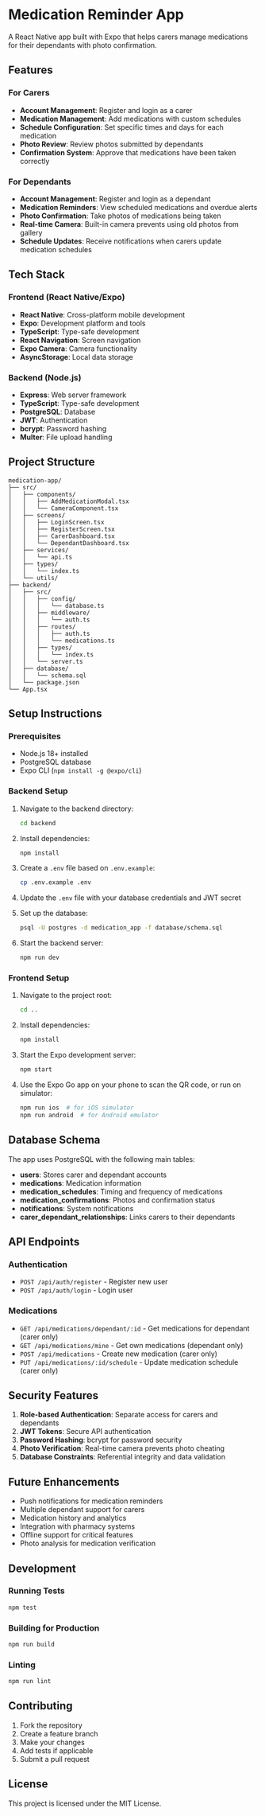 # Medication Reminder App

A React Native app built with Expo that helps carers manage medications for their dependants with photo confirmation.

## Features

### For Carers
- **Account Management**: Register and login as a carer
- **Medication Management**: Add medications with custom schedules
- **Schedule Configuration**: Set specific times and days for each medication
- **Photo Review**: Review photos submitted by dependants
- **Confirmation System**: Approve that medications have been taken correctly

### For Dependants
- **Account Management**: Register and login as a dependant
- **Medication Reminders**: View scheduled medications and overdue alerts
- **Photo Confirmation**: Take photos of medications being taken
- **Real-time Camera**: Built-in camera prevents using old photos from gallery
- **Schedule Updates**: Receive notifications when carers update medication schedules

## Tech Stack

### Frontend (React Native/Expo)
- **React Native**: Cross-platform mobile development
- **Expo**: Development platform and tools
- **TypeScript**: Type-safe development
- **React Navigation**: Screen navigation
- **Expo Camera**: Camera functionality
- **AsyncStorage**: Local data storage

### Backend (Node.js)
- **Express**: Web server framework
- **TypeScript**: Type-safe development
- **PostgreSQL**: Database
- **JWT**: Authentication
- **bcrypt**: Password hashing
- **Multer**: File upload handling

## Project Structure

```
medication-app/
├── src/
│   ├── components/
│   │   ├── AddMedicationModal.tsx
│   │   └── CameraComponent.tsx
│   ├── screens/
│   │   ├── LoginScreen.tsx
│   │   ├── RegisterScreen.tsx
│   │   ├── CarerDashboard.tsx
│   │   └── DependantDashboard.tsx
│   ├── services/
│   │   └── api.ts
│   ├── types/
│   │   └── index.ts
│   └── utils/
├── backend/
│   ├── src/
│   │   ├── config/
│   │   │   └── database.ts
│   │   ├── middleware/
│   │   │   └── auth.ts
│   │   ├── routes/
│   │   │   ├── auth.ts
│   │   │   └── medications.ts
│   │   ├── types/
│   │   │   └── index.ts
│   │   └── server.ts
│   ├── database/
│   │   └── schema.sql
│   └── package.json
└── App.tsx
```

## Setup Instructions

### Prerequisites
- Node.js 18+ installed
- PostgreSQL database
- Expo CLI (`npm install -g @expo/cli`)

### Backend Setup
1. Navigate to the backend directory:
   ```bash
   cd backend
   ```

2. Install dependencies:
   ```bash
   npm install
   ```

3. Create a `.env` file based on `.env.example`:
   ```bash
   cp .env.example .env
   ```

4. Update the `.env` file with your database credentials and JWT secret

5. Set up the database:
   ```bash
   psql -U postgres -d medication_app -f database/schema.sql
   ```

6. Start the backend server:
   ```bash
   npm run dev
   ```

### Frontend Setup
1. Navigate to the project root:
   ```bash
   cd ..
   ```

2. Install dependencies:
   ```bash
   npm install
   ```

3. Start the Expo development server:
   ```bash
   npm start
   ```

4. Use the Expo Go app on your phone to scan the QR code, or run on simulator:
   ```bash
   npm run ios  # for iOS simulator
   npm run android  # for Android emulator
   ```

## Database Schema

The app uses PostgreSQL with the following main tables:

- **users**: Stores carer and dependant accounts
- **medications**: Medication information
- **medication_schedules**: Timing and frequency of medications
- **medication_confirmations**: Photos and confirmation status
- **notifications**: System notifications
- **carer_dependant_relationships**: Links carers to their dependants

## API Endpoints

### Authentication
- `POST /api/auth/register` - Register new user
- `POST /api/auth/login` - Login user

### Medications
- `GET /api/medications/dependant/:id` - Get medications for dependant (carer only)
- `GET /api/medications/mine` - Get own medications (dependant only)
- `POST /api/medications` - Create new medication (carer only)
- `PUT /api/medications/:id/schedule` - Update medication schedule (carer only)

## Security Features

1. **Role-based Authentication**: Separate access for carers and dependants
2. **JWT Tokens**: Secure API authentication
3. **Password Hashing**: bcrypt for password security
4. **Photo Verification**: Real-time camera prevents photo cheating
5. **Database Constraints**: Referential integrity and data validation

## Future Enhancements

- Push notifications for medication reminders
- Multiple dependant support for carers
- Medication history and analytics
- Integration with pharmacy systems
- Offline support for critical features
- Photo analysis for medication verification

## Development

### Running Tests
```bash
npm test
```

### Building for Production
```bash
npm run build
```

### Linting
```bash
npm run lint
```

## Contributing

1. Fork the repository
2. Create a feature branch
3. Make your changes
4. Add tests if applicable
5. Submit a pull request

## License

This project is licensed under the MIT License.